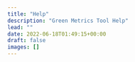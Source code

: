 ```yaml
---
title: "Help"
description: "Green Metrics Tool Help"
lead: ""
date: 2022-06-18T01:49:15+00:00
draft: false
images: []
---
```

